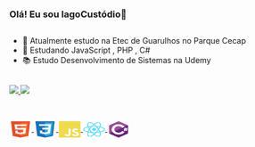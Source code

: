 ### Olá! Eu sou IagoCustódio👋

##

- 🔭 Atualmente estudo na Etec de Guarulhos no Parque Cecap
- 🌱 Estudando JavaScript , PHP , C#
- 📚 Estudo Desenvolvimento de Sistemas na Udemy

##

<div>
  <a href="https://github.com/IagoCustodio">
  <img height="120em" src="https://github-readme-stats.vercel.app/api?username=IagoCustodio&show_icons=true&theme=dark&include_all_commits=true&count_private=true"/>
  <img height="120em" src="https://github-readme-stats.vercel.app/api/top-langs/?username=IagoCustodio&layout=compact&langs_count=7&theme=dark"/>
</div>
  
##
  
<div style="display: inline_block"><br>
  <img align="center" alt="Rafa-HTML" height="30" width="40" src="https://raw.githubusercontent.com/devicons/devicon/master/icons/html5/html5-original.svg">
  <img align="center" alt="Rafa-CSS" height="30" width="40" src="https://raw.githubusercontent.com/devicons/devicon/master/icons/css3/css3-original.svg">
  <img align="center" alt="Rafa-Js" height="30" width="40" src="https://raw.githubusercontent.com/devicons/devicon/master/icons/javascript/javascript-plain.svg">
  <img align="center" alt="Rafa-React" height="30" width="40" src="https://raw.githubusercontent.com/devicons/devicon/master/icons/react/react-original.svg">
  <img align="center" alt="Rafa-Csharp" height="30" width="40" src="https://raw.githubusercontent.com/devicons/devicon/master/icons/csharp/csharp-original.svg">
</div>
 
##
      
